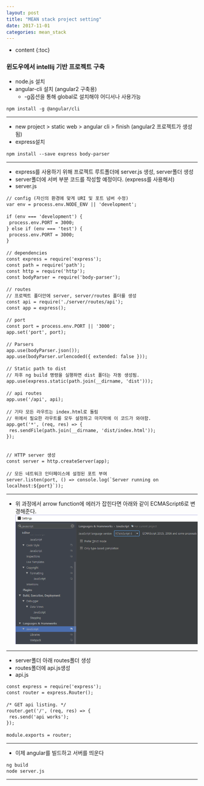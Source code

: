 ```yaml
---
layout: post
title: "MEAN stack project setting"
date: 2017-11-01
categories: mean_stack
---
```


* content
{:toc}

### 윈도우에서 intellij 기반 프로젝트 구축

- node.js 설치
- angular-cli 설치 (angular2 구축용)
    - -g옵션을 통해 global로 설치해야 어디서나 사용가능
    
```
npm install -g @angular/cli
```
***

- new project > static web > angular cli > finish (angular2 프로젝트가 생성됨)
- express설치

```
npm install --save express body-parser
```
***

- express를 사용하기 위해 프로젝트 루트폴더에 server.js 생성, server폴더 생성
- server폴더에 서버 부분 코드를 작성할 예정이다. (express를 사용해서)
- server.js

```ecmascript 6
// config (자신의 환경에 맞게 URI 및 포트 넘버 수정)
var env = process.env.NODE_ENV || 'development';

if (env === 'development') {
 process.env.PORT = 3000;
} else if (env === 'test') {
 process.env.PORT = 3000;
}

// dependencies
const express = require('express');
const path = require('path');
const http = require('http');
const bodyParser = require('body-parser');

// routes 
// 프로젝트 폴더안에 server, server/routes 폴더를 생성
const api = require('./server/routes/api');
const app = express();

// port
const port = process.env.PORT || '3000';
app.set('port', port);

// Parsers
app.use(bodyParser.json());
app.use(bodyParser.urlencoded({ extended: false }));

// Static path to dist
// 차후 ng build 명령을 실행하면 dist 폴더는 자동 생성됨.
app.use(express.static(path.join(__dirname, 'dist')));

// api routes
app.use('/api', api);

// 기타 모든 라우트는 index.html로 돌림
// 위에서 필요한 라우트를 모두 설정하고 마지막에 이 코드가 와야함.
app.get('*', (req, res) => {
 res.sendFile(path.join(__dirname, 'dist/index.html'));
});


// HTTP server 생성
const server = http.createServer(app);

// 모든 네트워크 인터페이스에 설정된 포트 부여
server.listen(port, () => console.log(`Server running on localhost:${port}`));

```
***

- 위 과정에서 arrow function에 에러가 잡힌다면 아래와 같이 ECMAScript6로 변경해준다.
![ecmascript-setting](/media/mean_stack/ecmascript_settng.png)
***

- server폴더 아래 routes폴더 생성
- routes폴더에 api.js생성
- api.js

```ecmascript 6
const express = require('express');
const router = express.Router();

/* GET api listing. */
router.get('/', (req, res) => {
 res.send('api works');
});

module.exports = router;
```
***

- 이제 angular를 빌드하고 서버를 띄운다

```
ng build
node server.js
```
***